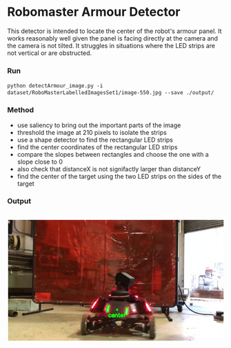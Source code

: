 # Robomaster Armour Detector
This detector is intended to locate the center of the robot's armour panel. It works reasonably well given the panel is facing directly at the camera and the camera is not tilted. It struggles in situations where the LED strips are not vertical or are obstructed.

### Run 
```
python detectArmour_image.py -i dataset/RoboMasterLabelledImagesSet1/image-550.jpg --save ./output/
```

### Method

- use saliency to bring out the important parts of the image
- threshold the image at 210 pixels to isolate the strips
- use a shape detector to find the rectangular LED strips
- find the center coordinates of the rectangular LED strips
- compare the slopes between rectangles and choose the one with a slope close to 0
- also check that distanceX is not signifactly larger than distanceY
- find the center of the target using the two LED strips on the sides of the target


### Output
<p align="center">
  <br>
  <img src="output/image-550.jpg" width="500">
</p>